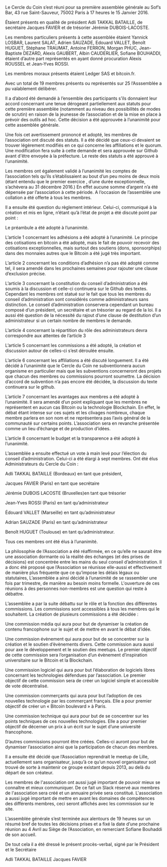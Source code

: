 Le Cercle du Coin s’est réuni pour sa première assemblée générale au Sof’s Bar, 43 rue Saint-Sauveur, 75002 Paris à 17 heures le 15 Janvier 2016. 

Étaient présents en qualité de président Adli TAKKAL BATAILLE, de secrétaire Jacques FAVIER et de trésorier Jérémie DUBOIS-LACOSTE. 

Les membres particuliers présents à cette assemblée étaient Yannick LOSBAR, Laurent SALAT, Adrien SAUZADE, Edouard VALLET, Benoît HUGUET, Stéphane TRAUMAT, Antoine FERRON, Morgan PHUC, Jean-Baptiste DEZARD, Alexis GAUBERT, Albin CAUDERLIER, Sofiane BOUHADDI, étaient d’autre part représentés en ayant donné procuration Alexis ROUSSEL et Jean-Yves ROSSI. 

Les membres moraux présents étaient Ledger SAS et bitcoin.fr. 

Avec un total  de 19 membres présents ou représentés sur 25 l’Asssemblée a pu valablement délibérer.

Il a d’abord été demandé à l’ensemble des participants s’ils donnaient leur accord concernant une tenue dérogeant partiellement aux statuts pour cette première assemblée (notamment au niveau des possibilités de modes de scrutin) en raison de la jeunesse de l’association et de la mise en place à prévoir des outils ad hoc. Cette décision a été approuvée à l’unanimité pour cette assemblée générale.

Une fois cet avertissement prononcé et adopté, les membres de l’association ont discuté des statuts. Il a été décidé que ceux-ci devaient se trouver légèrement modifiés en ce qui concerne les affiliations et le quorum. Une modification fera suite à cette demande et sera approuvée sur Github avant d'être envoyée à la préfecture. Le reste des statuts a été approuvé à l’unanimité. 

Les membres ont également validé à l’unanimité les comptes de l’association tels qu’ils s’établissaient au bout d’un peu moins de deux mois (étant entendu que le premier exercice , d’une durée exceptionnelle, s’achèvera au 31 décembre 2016.) En effet aucune somme d’argent n’a été dépensée par l’association à cette période. A l’occasion de l’assemblée une collation a été offerte à tous les membres.

Il a ensuite été question du règlement intérieur. Celui-ci, communiqué à la création et mis en ligne, n’étant qu’à l’état de projet a été discuté point par point :

Le préambule a été adopté à l’unanimité. 

L’article 1 concernant les adhésions a été adopté à l’unanimité. Le principe des cotisations en bitcoin a été adopté, mais le fait de pouvoir recevoir des cotisations exceptionnelles, mais surtout des soutiens (dons, sponsorphips) dans des monnaies autres que le Bitcoin a été jugé très important.

L’article 2 concernant les conditions d’adhésion n’a pas été adopté comme tel, il sera amendé dans les prochaines semaines pour rajouter une clause d’exclusion précise.

L’article 3 concernant la constitution du conseil d’administration a été soumis à la discussion et celle-ci continuera sur le Github des textes. Cependant les membres ont statué sur le fait que tous les membres du conseil d’administration sont considérés comme administrateurs sans distinction. Le conseil d’administration conservera cependant un bureau composé d’un président, un secrétaire et un trésorier au regard de la loi. Il a aussi été question de la nécessité du rajout d’une clause de destitution d’un administrateur si un certain nombre de membres le demande.

L’article 4 concernant la répartition du rôle des administrateurs devra correspondre aux attentes de l’article 3

L’article 5 concernant les commissions a été adopté, la création et discussion autour de celles-ci s’est déroulée ensuite.

L’article 6 concernant les affiliations a été discuté longuement. Il a été décidé à l’unanimité que le Cercle du Coin ne subventionnera aucun organisme en particulier mais que les subventions concerneront des projets que chacun des membres ou commissions pourront soumettre. La décision d’accord de subvention n’a pas encore été décidée, la discussion du texte continuera sur le github.

L’article 7 concernant les avantages aux membres a été adopté à l’unanimité. Il sera amendé d’un point expliquant que les membres ne représentent en aucun cas Bitcoin ou la technologie Blockchain. En effet, le débat étant intense sur ces sujets et les clivages nombreux, chaque membre parlera en son nom et ne représentera pas l’avis général de la communauté sur certains points. L’association sera en revanche présentée comme un lieu d’échange et de production d’idées.

L’article 8 concernant le budget et la transparence a été adopté à l’unanimité.

L’assemblée a ensuite effectué un vote à main levé pour l’élection du conseil d’administration. Celui-ci a été élargi à sept membres. Ont été élus Administrateurs du Cercle du Coin : 

Adli TAKKAL BATAILLE (Bordeaux) en tant que président, 

Jacques FAVIER (Paris) en tant que secrétaire

Jérémie DUBOIS LACOSTE (Bruxelles)en tant que trésorier

Jean-Yves ROSSI (Paris) en tant qu’administrateur

Édouard VALLET (Marseille) en tant qu’administrateur

Adrian SAUZADE (Paris) en tant qu’administrateur

Benoît HUGUET (Toulouse) en tant qu’administrateur.  

Tous ces membres ont été élus à l’unanimité.

La philosophie de l’Association a été réaffirmée, en ce qu’elle ne saurait être une association dormante où la réalité des échanges (et des prises de décisions) est concentrée entre les mains du seul conseil d’administration. Il a donc été proposé que l’Association se réunisse elle-aussi et effectivement de manière plus fréquente que ce qu’impose les délais légaux ou statutaires, L’assemblée a ainsi décidé à l’unanimité de se rassembler une fois par trimestre, de manière au besoin moins formelle. L'ouverture de ces réunions à des personnes non-membres est une question qui reste à débattre.

L’assemblée a par la suite débattu sur le rôle et la fonction des différentes commissions. Les commissions sont accessibles à tous les membres qui le souhaitent. La création de plusieurs commissions a été décidée :

Une commission média qui aura pour but de dynamiser la création de contenu francophone sur le sujet et de mettre en avant le débat d’idée. 

Une commission évènement qui aura pour but de se concentrer sur la création et le soutien d’évènements divers. Cette commission aura aussi pour axe le développement et le soutien des meetups. Le premier objectif de cette commission sera l’organisation d’un évènement d’inspiration universitaire sur le Bitcoin et la Blockchain. 

Une commission logiciel qui aura pour but l’élaboration de logiciels libres concernant les technologies défendues par l’association. Le premier objectif de cette commission sera de créer un logiciel simple et accessible de vote décentralisé.

Une commission commerçants qui aura pour but l’adoption de ces nouvelles technologie par les commerçant français. Elle a pour premier objectif de créer un « Bitcoin boulevard » à Paris.

Une commission technique qui aura pour but de se concentrer sur les points techniques de ces nouvelles technologies. Elle a pour premier objectif de décerner un prix à un écrit sur le sujet d’une université francophone.

D’autres commissions pourront être créées. Celles-ci auront pour but de dynamiser l’association ainsi que la participation de chacun des membres. 

Il a ensuite été décidé que l’Association reprendrait le meetup de Lille, actuellement sans organisateur, jusqu’à ce qu’un nouvel organisateur soit trouvé de sorte à maintenir ce groupe existant depuis 2013, au delà du départ de son créateur.

Les membres de l'association ont aussi jugé important de pouvoir mieux se connaître et mieux communiquer. De ce fait un Slack réservé aux membres de l'association sera créé et un annuaire privée sera constitué. L'association a aussi jugé important de mettre en avant les domaines de compétences des différents membres, ceci seront affichés avec les commission sur le site.

L’assemblée générale s’est terminée aux alentours de 19 heures sur un résumé bref de toutes les décisions prises et a fixé la date d’une prochaine réunion au 4 Avril au Siège de l’Association, en remerciant Sofiane Bouhaddi de son accueil.

De tout cela il a été dressé le présent procès-verbal, signé par le Président et le Secrétaire

Adli TAKKAL BATAILLE			Jacques FAVIER